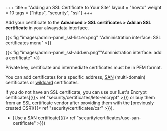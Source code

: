 +++
title = "Adding an SSL Certificate to Your Site"
layout = "howto"
weight = 10
tags = ["https", "security", "ssl"]
+++

Add your certificate to the **Advanced > SSL certificates > Add an SSL certificate** in your alwaysdata interface.

{{< fig "images/admin-panel_ssl-list.en.png" "Administration interface: SSL certificates menu" >}}

{{< fig "images/admin-panel_ssl-add.en.png""Administration interface: add a certificate" >}}

Private key, certificate and intermediate certificates must be in PEM format.

You can add certificates for a specific address, [SAN](https://en.wikipedia.org/wiki/Subject_Alternative_Name) (multi-domain) certificates or [wildcard](https://en.wikipedia.org/wiki/Wildcard_certificate) certificates.

If you do not have an SSL certificate, you can use our [Let's Encrypt certificates]({{< ref "security/certificates/lets-encrypt" >}}) or buy them from an SSL certificate vendor after providing them with the [previously created CSR]({{< ref "security/certificates/csr" >}}).

- [Use a SAN certificate]({{< ref "security/certificates/use-san-certificate" >}})
